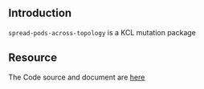 ## Introduction

`spread-pods-across-topology` is a KCL mutation package

## Resource

The Code source and document are [here](https://github.com/kcl-lang/modules/tree/main/spread-pods-across-topology)

